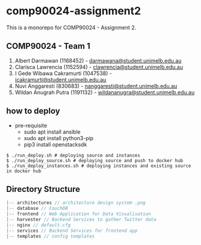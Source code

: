 # comp90024-assignment2

This is a monorepo for COMP90024 - Assignment 2.
## COMP90024 - Team 1

1. Albert Darmawan (1168452) - darmawana@student.unimelb.edu.au
2. Clarisca Lawrencia (1152594) - clawrencia@student.unimelb.edu.au
3. I Gede Wibawa Cakramurti (1047538) - icakramurti@student.unimelb.edu.au
4. Nuvi Anggaresti (830683) - nanggaresti@student.unimelb.edu.au
5. Wildan Anugrah Putra (1191132) - wildananugra@student.unimelb.edu.au

## how to deploy
- pre-requisite
  - sudo apt install ansible
  - sudo apt install python3-pip
  - pip3 install openstacksdk
```
$ ./run_deploy.sh # deploying source and instances
$ ./run_deploy_source.sh # deploying source and push to docker hub
$ ./run_deploy_instances.sh # deploying instances and existing source in docker hub
```

## Directory Structure

```js
|-- architectures // architecture design system .png
|-- database // CouchDB
|-- frontend // Web Application for Data Visualisation
|-- harvester // Backend Services to gather Twitter data
|-- nginx // default.cfg
|-- services // Backend Services for frontend app
|-- templates // config templates
```
